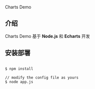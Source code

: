 
Charts Demo

## 介绍

Charts Demo 基于 **Node.js** 和 **Echarts** 开发

## 安装部署

```bash

$ npm install

// modify the config file as yours
$ node app.js